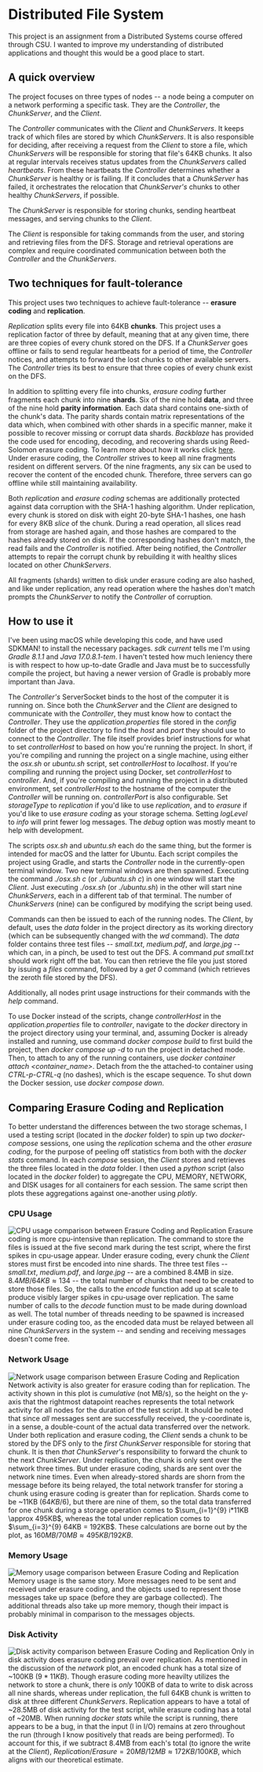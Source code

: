 # Distributed File System
This project is an assignment from a Distributed Systems course offered through CSU. I wanted to improve my understanding of distributed applications and thought this would be a good place to start.

## A quick overview
The project focuses on three types of nodes -- a node being a computer on a network performing a specific task. They are the *Controller*, the *ChunkServer*, and the *Client*.

The *Controller* communicates with the *Client* and *ChunkServers*. It keeps track of which files are stored by which *ChunkServers*. It is also responsible for deciding, after receiving a request from the *Client* to store a file, which *ChunkServers* will be responsible for storing that file's 64KB chunks. It also at regular intervals receives status updates from the *ChunkServers* called *heartbeats*. From these heartbeats the *Controller* determines whether a *ChunkServer* is healthy or is failing. If it concludes that a *ChunkServer* has failed, it orchestrates the relocation that *ChunkServer's* chunks to other healthy *ChunkServers*, if possible.

The *ChunkServer* is responsible for storing chunks, sending heartbeat messages, and serving chunks to the *Client*.

The *Client* is responsible for taking commands from the user, and storing and retrieving files from the DFS. Storage and retrieval operations are complex and require coordinated communication between both the *Controller* and the *ChunkServers*.

## Two techniques for fault-tolerance
This project uses two techniques to achieve fault-tolerance -- **erasure coding** and **replication**.

*Replication* splits every file into 64KB **chunks**. This project uses a replication factor of three by default, meaning that at any given time, there are three copies of every chunk stored on the DFS. If a *ChunkServer* goes offline or fails to send regular heartbeats for a period of time, the *Controller* notices, and attempts to forward the lost chunks to other available servers. The *Controller* tries its best to ensure that three copies of every chunk exist on the DFS.

In addition to splitting every file into chunks, *erasure coding* further fragments each chunk into nine **shards**. Six of the nine hold **data**, and three of the nine hold **parity information**. Each data shard contains one-sixth of the chunk's data. The parity shards contain matrix representations of the data which, when combined with other shards in a specific manner, make it possible to recover missing or corrupt data shards. *Backblaze* has provided the code used for encoding, decoding, and recovering shards using Reed-Solomon erasure coding. To learn more about how it works click [here](https://www.backblaze.com/blog/reed-solomon/). Under erasure coding, the *Controller* strives to keep all nine fragments resident on different servers. Of the nine fragments, any six can be used to recover the content of the encoded chunk. Therefore, three servers can go offline while still maintaining availability.

Both *replication* and *erasure coding* schemas are additionally protected against data corruption with the SHA-1 hashing algorithm. Under replication, every chunk is stored on disk with eight 20-byte SHA-1 hashes, one hash for every 8KB *slice* of the chunk. During a read operation, all slices read from storage are hashed again, and those hashes are compared to the hashes already stored on disk. If the corresponding hashes don't match, the read fails and the *Controller* is notified. After being notified, the *Controller* attempts to repair the corrupt chunk by rebuilding it with healthy slices located on other *ChunkServers*.

All fragments (shards) written to disk under erasure coding are also hashed, and like under replication, any read operation where the hashes don't match prompts the *ChunkServer* to notify the *Controller* of corruption.

## How to use it
I've been using macOS while developing this code, and have used SDKMAN! to install the necessary packages. *sdk current* tells me I'm using *Gradle 8.1.1* and *Java 17.0.8.1-tem*. I haven't tested how much leniency there is with respect to how up-to-date Gradle and Java must be to successfully compile the project, but having a newer version of Gradle is probably more important than Java. 

The *Controller's* ServerSocket binds to the host of the computer it is running on. Since both the *ChunkServer* and the *Client* are designed to communicate with the *Controller*, they must know how to contact the *Controller*. They use the *application.properties* file stored in the *config* folder of the project directory to find the *host* and *port* they should use to connect to the *Controller*. The file itself provides brief instructions for what to set *controllerHost* to based on how you're running the project. In short, if you're compiling and running the project on a single machine, using either the *osx.sh* or *ubuntu.sh* script, set *controllerHost* to *localhost*. If you're compiling and running the project using Docker, set *controllerHost* to *controller*. And, if you're compiling and running the project in a distributed environment, set *controllerHost* to the hostname of the computer the *Controller* will be running on. *controllerPort* is also configurable. Set *storageType* to *replication* if you'd like to use *replication*, and to *erasure* if you'd like to use *erasure coding* as your storage schema. Setting *logLevel* to *info* will print fewer log messages. The *debug* option was mostly meant to help with development.

The scripts *osx.sh* and *ubuntu.sh* each do the same thing, but the former is intended for macOS and the latter for Ubuntu. Each script compiles the project using Gradle, and starts the *Controller* node in the currently-open terminal window. Two new terminal windows are then spawned. Executing the command *./osx.sh c* (or *./ubuntu.sh c*) in one window will start the *Client*. Just executing *./osx.sh* (or *./ubuntu.sh*) in the other will start nine *ChunkServers*, each in a different tab of that terminal. The number of *ChunkServers* (nine) can be configured by modifying the script being used.

Commands can then be issued to each of the running nodes. The *Client*, by default, uses the *data* folder in the project directory as its working directory (which can be subsequently changed with the *wd* command). The *data* folder contains three test files -- *small.txt*, *medium.pdf*, and *large.jpg* -- which can, in a pinch, be used to test out the DFS. A command *put small.txt* should work right off the bat. You can then retrieve the file you just stored by issuing a *files* command, followed by a *get 0* command (which retrieves the zeroth file stored by the DFS).

Additionally, all nodes print usage instructions for their commands with the *help* command.

To use Docker instead of the scripts, change *controllerHost* in the *application.properties* file to *controller*, navigate to the *docker* directory in the project directory using your terminal, and, assuming Docker is already installed and running, use command *docker compose build* to first build the project, then *docker compose up -d* to run the project in detached mode. Then, to attach to any of the running containers, use *docker container attach <container_name>*. Detach from the the attached-to container using *CTRL-p-CTRL-q* (no dashes), which is the escape sequence. To shut down the Docker session, use *docker compose down*.

## Comparing Erasure Coding and Replication
To better understand the differences between the two storage schemas, I used a testing script (located in the *docker* folder) to spin up two *docker-compose* sessions, one using the *replication* schema and the other *erasure coding*, for the purpose of peeling off statistics from both with the *docker stats* command. In each *compose* session, the *Client* stores and retrieves the three files located in the *data* folder. I then used a *python* script (also located in the *docker* folder) to aggregate the CPU, MEMORY, NETWORK, and DISK usages for all containers for each session. The same script then plots these aggregations against one-another using *plotly*.
### CPU Usage
![CPU usage comparison between Erasure Coding and Replication](https://github.com/maxhayne/distributed-file-system/blob/main/docker/images/cpu-comparison.png)
Erasure coding is more cpu-intensive than replication. The command to store the files is issued at the five second mark during the test script, where the first spikes in cpu-usage appear. Under erasure coding, every chunk the *Client* stores must first be encoded into nine shards. The three test files -- *small.txt*, *medium.pdf*, and *large.jpg* -- are a combined 8.4MB in size. $`8.4MB/64KB \approx 134`$ -- the total number of chunks that need to be created to store those files. So, the calls to the *encode* function add up at scale to produce visibly larger spikes in cpu-usage over replication. The same number of calls to the *decode* function must to be made during download as well. The total number of threads needing to be spawned is increased under erasure coding too, as the encoded data must be relayed between all nine *ChunkServers* in the system -- and sending and receiving messages doesn't come free.
### Network Usage
![Network usage comparison between Erasure Coding and Replication](https://github.com/maxhayne/distributed-file-system/blob/main/docker/images/net-comparison.png)
Network activity is also greater for erasure coding than for replication. The activity shown in this plot is *cumulative* (not MB/s), so the height on the y-axis that the rightmost datapoint reaches represents the total network activity for all nodes for the duration of the test script. It should be noted that since *all* messages sent are successfully received, the y-coordinate is, in a sense, a double-count of the actual data transferred over the network. Under both replication and erasure coding, the *Client* sends a chunk to be stored by the DFS only to the *first* *ChunkServer* responsible for storing that chunk. It is then *that* *ChunkServer*'s responsibility to forward the chunk to the next *ChunkServer*. Under replication, the chunk is only sent over the network three times. But under erasure coding, shards are sent over the network nine times. Even when already-stored shards are shorn from the message before its being relayed, the total network transfer for storing a chunk using erasure coding is greater than for replication. Shards come to be ~11KB ($`64KB/6`$), but there are nine of them, so the total data transferred for one chunk during a storage operation comes to $`\sum_{i=1}^{9} i*11KB \approx 495KB`$, whereas the total under replication comes to $`\sum_{i=3}^{9} 64KB = 192KB`$. These calculations are borne out by the plot, as $`160MB/70MB \approx 495KB/192KB`$.
### Memory Usage
![Memory usage comparison between Erasure Coding and Replication](https://github.com/maxhayne/distributed-file-system/blob/main/docker/images/mem-comparison.png)
Memory usage is the same story. More messages need to be sent and received under erasure coding, and the objects used to represent those messages take up space (before they are garbage collected). The additional threads also take up more memory, though their impact is probably minimal in comparison to the messages objects.
### Disk Activity
![Disk activity comparison between Erasure Coding and Replication](https://github.com/maxhayne/distributed-file-system/blob/main/docker/images/io-comparison.png)
Only in disk activity does erasure coding prevail over replication. As mentioned in the discussion of the *network* plot, an encoded chunk has a total size of ~100KB ($`9*11KB`$). Though erasure coding more heavilty utilizes the network to store a chunk, there is *only* 100KB of data to write to disk across all nine shards, whereas under replication, the full 64KB chunk is written to disk at three different *ChunkServers*. Replication appears to have a total of ~28.5MB of disk activity for the test script, while erasure coding has a total of ~20MB. When running *docker stats* while the script is running, there appears to be a bug, in that the input (I in I/O) remains at zero throughout the run (through I know positively that reads are being performed). To account for this, if we subtract 8.4MB from each's total (to ignore the write at the *Client*), $`Replication/Erasure = 20MB/12MB \approx 172KB/100KB`$, which aligns with our theoretical estimate.
